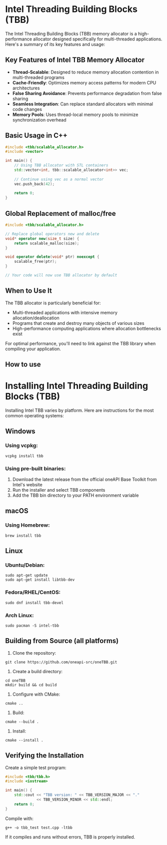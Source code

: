 #  Intel Threading Building Blocks (TBB)

The Intel Threading Building Blocks (TBB) memory allocator is a high-performance allocator designed specifically for multi-threaded applications. Here's a summary of its key features and usage:

## Key Features of Intel TBB Memory Allocator

- **Thread-Scalable**: Designed to reduce memory allocation contention in multi-threaded programs
- **Cache-Friendly**: Optimizes memory access patterns for modern CPU architectures
- **False Sharing Avoidance**: Prevents performance degradation from false sharing
- **Seamless Integration**: Can replace standard allocators with minimal code changes
- **Memory Pools**: Uses thread-local memory pools to minimize synchronization overhead

## Basic Usage in C++

```cpp
#include <tbb/scalable_allocator.h>
#include <vector>

int main() {
    // Using TBB allocator with STL containers
    std::vector<int, tbb::scalable_allocator<int>> vec;
    
    // Continue using vec as a normal vector
    vec.push_back(42);
    
    return 0;
}
```

## Global Replacement of malloc/free

```cpp
#include <tbb/scalable_allocator.h>

// Replace global operators new and delete
void* operator new(size_t size) {
    return scalable_malloc(size);
}

void operator delete(void* ptr) noexcept {
    scalable_free(ptr);
}

// Your code will now use TBB allocator by default
```

## When to Use It

The TBB allocator is particularly beneficial for:

- Multi-threaded applications with intensive memory allocation/deallocation
- Programs that create and destroy many objects of various sizes
- High-performance computing applications where allocation bottlenecks exist

For optimal performance, you'll need to link against the TBB library when compiling your application.



## How to use

# Installing Intel Threading Building Blocks (TBB)

Installing Intel TBB varies by platform. Here are instructions for the most common operating systems:

## Windows

### Using vcpkg:

```
vcpkg install tbb
```

### Using pre-built binaries:

1. Download the latest release from the official oneAPI Base Toolkit from Intel's website
2. Run the installer and select TBB components
3. Add the TBB bin directory to your PATH environment variable

## macOS

### Using Homebrew:

```
brew install tbb
```

## Linux

### Ubuntu/Debian:

```
sudo apt-get update
sudo apt-get install libtbb-dev
```

### Fedora/RHEL/CentOS:

```
sudo dnf install tbb-devel
```

### Arch Linux:

```
sudo pacman -S intel-tbb
```

## Building from Source (all platforms)

1. Clone the repository:

```
git clone https://github.com/oneapi-src/oneTBB.git
```

1. Create a build directory:

```
cd oneTBB
mkdir build && cd build
```

1. Configure with CMake:

```
cmake ..
```

1. Build:

```
cmake --build .
```

1. Install:

```
cmake --install .
```

## Verifying the Installation

Create a simple test program:

```cpp
#include <tbb/tbb.h>
#include <iostream>

int main() {
    std::cout << "TBB version: " << TBB_VERSION_MAJOR << "."
              << TBB_VERSION_MINOR << std::endl;
    return 0;
}
```

Compile with:

```
g++ -o tbb_test test.cpp -ltbb
```

If it compiles and runs without errors, TBB is properly installed.